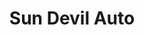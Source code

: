 ---
title: "Sun Devil Auto"
url: /gilbert/sun-devil-auto-south-val-vista-drive/
shop: Autowerkstatt
---
